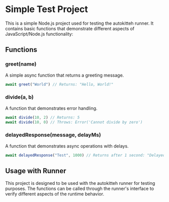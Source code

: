 # Simple Test Project

This is a simple Node.js project used for testing the autokitteh runner. It contains basic functions that demonstrate different aspects of JavaScript/Node.js functionality:

## Functions

### greet(name)
A simple async function that returns a greeting message.
```javascript
await greet("World") // Returns: "Hello, World!"
```

### divide(a, b)
A function that demonstrates error handling.
```javascript
await divide(10, 2) // Returns: 5
await divide(10, 0) // Throws: Error('Cannot divide by zero')
```

### delayedResponse(message, delayMs)
A function that demonstrates async operations with delays.
```javascript
await delayedResponse("Test", 1000) // Returns after 1 second: "Delayed message: Test"
```

## Usage with Runner

This project is designed to be used with the autokitteh runner for testing purposes. The functions can be called through the runner's interface to verify different aspects of the runtime behavior. 